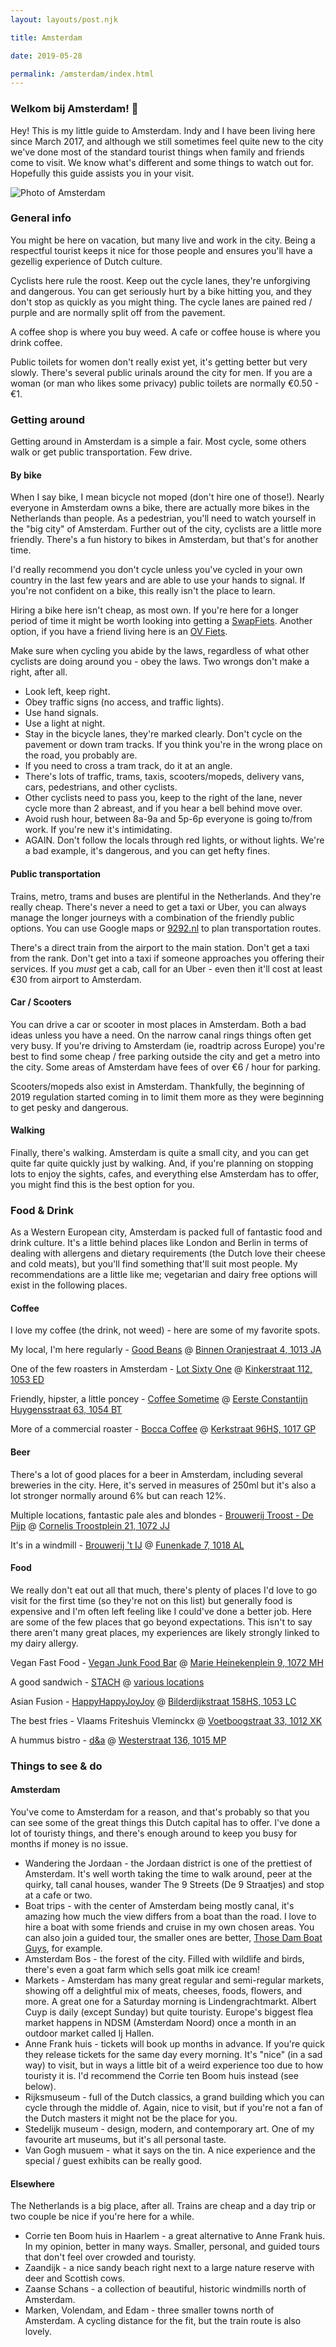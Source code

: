 ```yaml
---
layout: layouts/post.njk

title: Amsterdam

date: 2019-05-28

permalink: /amsterdam/index.html
---
```


<!-- Last updated: {{ page.date | readableDate}} -->

### Welkom bij Amsterdam! 🌷
Hey! This is my little guide to Amsterdam. Indy and I have been living here since March 2017, and although we still sometimes feel quite new to the city we've done most of the standard tourist things when family and friends come to visit. We know what's different and some things to watch out for. Hopefully this guide assists you in your visit.

![Photo of Amsterdam](/img/amsterdam.jpg)

### General info
You might be here on vacation, but many live and work in the city. Being a respectful tourist keeps it nice for those people and ensures you'll have a gezellig experience of Dutch culture.

Cyclists here rule the roost. Keep out the cycle lanes, they're unforgiving and dangerous. You can get seriously hurt by a bike hitting you, and they don't stop as quickly as you might thing. The cycle lanes are pained red / purple and are normally split off from the pavement.

A coffee shop is where you buy weed. A cafe or coffee house is where you drink coffee.

Public toilets for women don't really exist yet, it's getting better but very slowly. There's several public urinals around the city for men. If you are a woman (or man who likes some privacy) public toilets are normally €0.50 - €1.

### Getting around
Getting around in Amsterdam is a simple a fair. Most cycle, some others walk or get public transportation. Few drive.

#### By bike
When I say bike, I mean bicycle not moped (don't hire one of those!). Nearly everyone in Amsterdam owns a bike, there are actually more bikes in the Netherlands than people. As a pedestrian, you'll need to watch yourself in the "big city" of Amsterdam. Further out of the city, cyclists are a little more friendly. There's a fun history to bikes in Amsterdam, but that's for another time.

I'd really recommend you don't cycle unless you've cycled in your own country in the last few years and are able to use your hands to signal. If you're not confident on a bike, this really isn't the place to learn.

Hiring a bike here isn't cheap, as most own. If you're here for a longer period of time it might be worth looking into getting a [SwapFiets](https://swapfiets.nl/). Another option, if you have a friend living here is an [OV Fiets](https://www.ns.nl/en/door-to-door/ov-fiets).

Make sure when cycling you abide by the laws, regardless of what other cyclists are doing around you - obey the laws. Two wrongs don't make a right, after all.
- Look left, keep right.
- Obey traffic signs (no access, and traffic lights).
- Use hand signals.
- Use a light at night.
- Stay in the bicycle lanes, they're marked clearly. Don't cycle on the pavement or down tram tracks. If you think you're in the wrong place on the road, you probably are.
- If you need to cross a tram track, do it at an angle.
- There's lots of traffic, trams, taxis, scooters/mopeds, delivery vans, cars, pedestrians, and other cyclists.
- Other cyclists need to pass you, keep to the right of the lane, never cycle more than 2 abreast, and if you hear a bell behind move over.
- Avoid rush hour, between 8a-9a and 5p-6p everyone is going to/from work. If you're new it's intimidating.
- AGAIN. Don't follow the locals through red lights, or without lights. We're a bad example, it's dangerous, and you can get hefty fines.

#### Public transportation
Trains, metro, trams and buses are plentiful in the Netherlands. And they're really cheap. There's never a need to get a taxi or Uber, you can always manage the longer journeys with a combination of the friendly public options. You can use Google maps or [9292.nl](https://9292.nl/) to plan transportation routes.

There's a direct train from the airport to the main station. Don't get a taxi from the rank. Don't get into a taxi if someone approaches you offering their services. If you _must_ get a cab, call for an Uber - even then it'll cost at least €30 from airport to Amsterdam.

#### Car / Scooters
You can drive a car or scooter in most places in Amsterdam. Both a bad ideas unless you have a need. On the narrow canal rings things often get very busy. If you're driving to Amsterdam (ie, roadtrip across Europe) you're best to find some cheap / free parking outside the city and get a metro into the city. Some areas of Amsterdam have fees of over €6 / hour for parking.

Scooters/mopeds also exist in Amsterdam. Thankfully, the beginning of 2019 regulation started coming in to limit them more as they were beginning to get pesky and dangerous.

#### Walking
Finally, there's walking. Amsterdam is quite a small city, and you can get quite far quite quickly just by walking. And, if you're planning on stopping lots to enjoy the sights, cafes, and everything else Amsterdam has to offer, you might find this is the best option for you.

### Food & Drink
As a Western European city, Amsterdam is packed full of fantastic food and drink culture. It's a little behind places like London and Berlin in terms of dealing with allergens and dietary requirements (the Dutch love their cheese and cold meats), but you'll find something that'll suit most people. My recommendations are a little like me; vegetarian and dairy free options will exist in the following places.

#### Coffee
I love my coffee (the drink, not weed) - here are some of my favorite spots.

My local, I'm here regularly - [Good Beans](https://fuckingstrongcoffee.amsterdam/) @ [Binnen Oranjestraat 4, 1013 JA](https://www.google.com/maps/place/Good+Beans/@52.3823672,4.8873037,15z/data=!4m2!3m1!1s0x0:0xfa947614f8adcac5?sa=X&ved=2ahUKEwj1n7KvyrziAhWMJlAKHVj0Bj0Q_BIwCnoECA8QCA)

One of the few roasters in Amsterdam - [Lot Sixty One](https://lotsixtyone.com/) @ [Kinkerstraat 112, 1053 ED](https://www.google.com/maps/place/Lot+Sixty+One+Coffee+Roasters/@52.366834,4.8681123,17z/data=!3m1!4b1!4m5!3m4!1s0x47c609e06fa3f911:0xd77ac43639e1d9a9!8m2!3d52.366834!4d4.870301)

Friendly, hipster, a little poncey - [Coffee Sometime](http://www.coffeesometime.nl/) @ [Eerste Constantijn Huygensstraat 63, 1054 BT](https://www.google.com/maps/place/Coffee+Sometime/@52.3675061,4.8628523,15z/data=!4m5!3m4!1s0x0:0x49eaa5cbb4f6a4c4!8m2!3d52.363261!4d4.8751509)

More of a commercial roaster - [Bocca Coffee](https://www.bocca.nl/) @ [Kerkstraat 96HS, 1017 GP](https://www.google.com/maps/place/Bocca+Coffee/@52.3644467,4.8846387,17z/data=!3m1!4b1!4m5!3m4!1s0x47c609dc41cac6d7:0xfc6a1e41168ca97a!8m2!3d52.3644467!4d4.8868274)

#### Beer
There's a lot of good places for a beer in Amsterdam, including several breweries in the city. Here, it's served in measures of 250ml but it's also a lot stronger normally around 6% but can reach 12%.

Multiple locations, fantastic pale ales and blondes - [Brouwerij Troost - De Pijp](https://brouwerijtroost.nl/depijp-amsterdam/) @ [Cornelis Troostplein 21, 1072 JJ](https://www.google.com/maps/place/Brouwerij+Troost/@52.3681881,4.860774,13z/data=!4m9!1m3!2m2!1stroost!6e2!3m4!1s0x0:0x22b5910e2dfb62cc!8m2!3d52.3504999!4d4.8909867)

It's in a windmill - [Brouwerij 't IJ](http://www.brouwerijhetij.nl/) @ [Funenkade 7, 1018 AL](https://www.google.com/maps/place/Brouwerij+'t+IJ/@52.3666926,4.9242268,17z/data=!3m1!4b1!4m5!3m4!1s0x47c6090b41c8f893:0x77fe1349de1f4bc4!8m2!3d52.3666926!4d4.9264154)

#### Food
We really don't eat out all that much, there's plenty of places I'd love to go visit for the first time (so they're not on this list) but generally food is expensive and I'm often left feeling like I could've done a better job. Here are some of the few places that go beyond expectations. This isn't to say there aren't many great places, my experiences are likely strongly linked to my dairy allergy.

Vegan Fast Food - [Vegan Junk Food Bar](https://www.veganjunkfoodbar.com) @ [Marie Heinekenplein 9, 1072 MH](https://www.google.com/maps/place/Vegan+Junk+Food+Bar/@52.3828616,4.8820054,15z/data=!4m5!3m4!1s0x47c609ed47026f37:0x5b266bccd510acdd!8m2!3d52.3572385!4d4.891575)

A good sandwich - [STACH](http://stach-food.nl/) @ [various locations](https://www.google.com/maps/search/stach/@52.3664103,4.8750096,14z)

Asian Fusion - [HappyHappyJoyJoy](https://happyhappyjoyjoy.asia/nl) @ [Bilderdijkstraat 158HS, 1053 LC](https://www.google.com/maps/place/Happyhappyjoyjoy+West/@52.3675076,4.8694182,17z/data=!3m1!4b1!4m5!3m4!1s0x47c609e081b170c1:0xa10f63d7a03f0c89!8m2!3d52.3675076!4d4.8716068)

The best fries - Vlaams Friteshuis Vleminckx @ [Voetboogstraat 33, 1012 XK](https://www.google.com/maps/place/Vlaams+Friteshuis+Vleminckx/@52.3775303,4.8706965,14z/data=!4m8!1m2!2m1!1sfood!3m4!1s0x0:0x7249bc1642186222!8m2!3d52.3678993!4d4.8910081)

A hummus bistro - [d&a](https://dna-hummusbistro.com/) @ [Westerstraat 136, 1015 MP](https://www.google.com/maps/place/Hummus+bistro+d%26a/@52.3828616,4.8820054,15z/data=!4m5!3m4!1s0x47c609d005adb349:0xf952217fed0c6333!8m2!3d52.3784317!4d4.8826728)

### Things to see & do
#### Amsterdam
You've come to Amsterdam for a reason, and that's probably so that you can see some of the great things this Dutch capital has to offer. I've done a lot of touristy things, and there's enough around to keep you busy for months if money is no issue.

- Wandering the Jordaan - the Jordaan district is one of the prettiest of Amsterdam. It's well worth taking the time to walk around, peer at the quirky, tall canal houses, wander The 9 Streets (De 9 Straatjes) and stop at a cafe or two.
- Boat trips - with the center of Amsterdam being mostly canal, it's amazing how much the view differs from a boat than the road. I love to hire a boat with some friends and cruise in my own chosen areas. You can also join a guided tour, the smaller ones are better, [Those Dam Boat Guys](https://www.thosedamboatguys.com/), for example.
- Amsterdam Bos - the forest of the city. Filled with wildlife and birds, there's even a goat farm which sells goat milk ice cream!
- Markets - Amsterdam has many great regular and semi-regular markets, showing off a delightful mix of meats, cheeses, foods, flowers, and more. A great one for a Saturday morning is Lindengrachtmarkt. Albert Cuyp is daily (except Sunday) but quite touristy. Europe's biggest flea market happens in NDSM (Amsterdam Noord) once a month in an outdoor market called Ij Hallen.
- Anne Frank huis - tickets will book up months in advance. If you're quick they release tickets for the same day every morning. It's "nice" (in a sad way) to visit, but in ways a little bit of a weird experience too due to how touristy it is. I'd recommend the Corrie ten Boom huis instead (see below).
- Rijksmuseum - full of the Dutch classics, a grand building which you can cycle through the middle of. Again, nice to visit, but if you're not a fan of the Dutch masters it might not be the place for you.
- Stedelijk museum - design, modern, and contemporary art. One of my favourite art museums, but it's all personal taste.
- Van Gogh musuem - what it says on the tin. A nice experience and the special / guest exhibits can be really good.


#### Elsewhere
The Netherlands is a big place, after all. Trains are cheap and a day trip or two couple be nice if you're here for a while.

- Corrie ten Boom huis in Haarlem - a great alternative to Anne Frank huis. In my opinion, better in many ways. Smaller, personal, and guided tours that don't feel over crowded and touristy.
- Zaandijk - a nice sandy beach right next to a large nature reserve with deer and Scottish cows.
- Zaanse Schans - a collection of beautiful, historic windmills north of Amsterdam.
- Marken, Volendam, and Edam - three smaller towns north of Amsterdam. A cycling distance for the fit, but the train route is also lovely.

